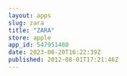 ```yaml
---
layout: apps
slug: zara
title: "ZARA"
store: apple
app_id: 547951480
date: 2023-06-20T16:22:39Z
published: 2012-08-01T17:21:46Z
---
```

